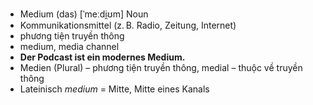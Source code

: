 - Medium (das)	[ˈmeːdi̯ʊm]	Noun	
- Kommunikationsmittel (z. B. Radio, Zeitung, Internet)
- phương tiện truyền thông
- medium, media channel
- **Der Podcast ist ein modernes Medium.**
- Medien (Plural) – phương tiện truyền thông, medial – thuộc về truyền thông	
- Lateinisch *medium* = Mitte, Mitte eines Kanals